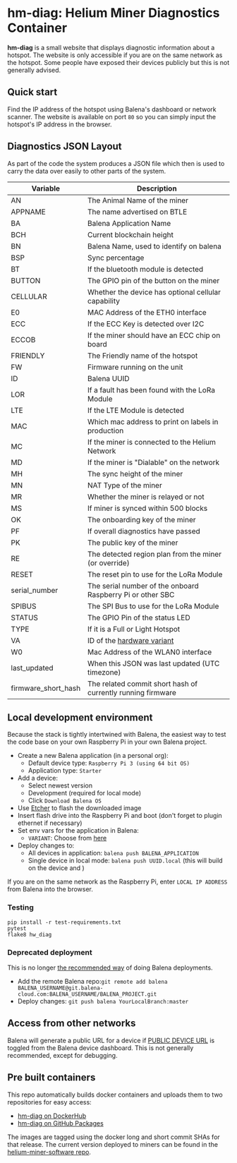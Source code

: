# hm-diag: Helium Miner Diagnostics Container

**hm-diag** is a small website that displays diagnostic information about a hotspot.
The website is only accessible if you are on the same network as the hotspot.
Some people have exposed their devices publicly but this is not generally advised.

## Quick start

Find the IP address of the hotspot using Balena's dashboard or network scanner.
The website is available on port `80` so you can simply input the hotspot's
IP address in the browser.

## Diagnostics JSON Layout

As part of the code the system produces a JSON file which then is used to carry the data over easily to other parts of the system.

| Variable | Description |
| --- | --- |
| AN | The Animal Name of the miner |
| APPNAME | The name advertised on BTLE |
| BA | Balena Application Name |
| BCH | Current blockchain height |
| BN | Balena Name, used to identify on balena |
| BSP | Sync percentage |
| BT | If the bluetooth module is detected |
| BUTTON | The GPIO pin of the button on the miner |
| CELLULAR | Whether the device has optional cellular capability |
| E0 | MAC Address of the ETH0 interface |
| ECC | If the ECC Key is detected over I2C |
| ECCOB | If the miner should have an ECC chip on board |
| FRIENDLY | The Friendly name of the hotspot |
| FW | Firmware running on the unit |
| ID | Balena UUID |
| LOR | If a fault has been found with the LoRa Module |
| LTE | If the LTE Module is detected |
| MAC | Which mac address to print on labels in production |
| MC | If the miner is connected to the Helium Network |
| MD | If the miner is "Dialable" on the network |
| MH | The sync height of the miner |
| MN | NAT Type of the miner |
| MR | Whether the miner is relayed or not |
| MS | If miner is synced within 500 blocks |
| OK | The onboarding key of the miner |
| PF | If overall diagnostics have passed |
| PK | The public key of the miner |
| RE | The detected region plan from the miner (or override) |
| RESET | The reset pin to use for the LoRa Module |
| serial_number | The serial number of the onboard Raspberry Pi or other SBC |
| SPIBUS | The SPI Bus to use for the LoRa Module |
| STATUS | The GPIO Pin of the status LED |
| TYPE | If it is a Full or Light Hotspot |
| VA | ID of the [hardware variant](https://github.com/NebraLtd/hm-pyhelper/blob/master/hm_pyhelper/hardware_definitions.py) |
| W0 | Mac Address of the WLAN0 interface |
| last_updated | When this JSON was last updated (UTC timezone) |
| firmware_short_hash | The related commit short hash of currently running firmware |

## Local development environment

Because the stack is tightly intertwined with Balena, the easiest way to test the code base on your own Raspberry Pi in your own Balena project.

* Create a new Balena application (in a personal org):
    * Default device type: `Raspberry Pi 3 (using 64 bit OS)`
    * Application type: `Starter`
* Add a device:
    * Select newest version
    * Development (required for local mode)
    * Click `Download Balena OS`
* Use [Etcher](https://www.balena.io/etcher/) to flash the downloaded image
* Insert flash drive into the Raspberry Pi and boot (don't forget to plugin ethernet if necessary)
* Set env vars for the application in Balena:
    * `VARIANT`: Choose from [here](https://github.com/NebraLtd/helium-hardware-definitions/blob/master/src/hm_hardware_defs/variant.py)
* Deploy changes to:
    * All devices in application: `balena push BALENA_APPLICATION`
    * Single device in local mode: `balena push UUID.local` (this will build on the device and )

If you are on the same network as the Raspberry Pi, enter `LOCAL IP ADDRESS` from Balena into the browser.

### Testing

```
pip install -r test-requirements.txt
pytest
flake8 hw_diag
```

### Deprecated deployment
This is no longer [the recommended way](https://www.balena.io/docs/learn/deploy/deployment/#overview) of doing Balena deployments.

* Add the remote Balena repo:`git remote add balena BALENA_USERNAME@git.balena-cloud.com:BALENA_USERNAME/BALENA_PROJECT.git`
* Deploy changes: `git push balena YourLocalBranch:master`

## Access from other networks

Balena will generate a public URL for a device if [PUBLIC DEVICE URL](https://www.balena.io/docs/learn/manage/actions/#enable-public-device-url) is toggled from the Balena device dashboard. This is not generally recommended, except for debugging.

## Pre built containers

This repo automatically builds docker containers and uploads them to two repositories for easy access:
- [hm-diag on DockerHub](https://hub.docker.com/r/nebraltd/hm-diag)
- [hm-diag on GitHub Packages](https://github.com/NebraLtd/hm-diag/pkgs/container/hm-diag)

The images are tagged using the docker long and short commit SHAs for that release. The current version deployed to miners can be found in the [helium-miner-software repo](https://github.com/NebraLtd/helium-miner-software/blob/production/docker-compose.yml).

